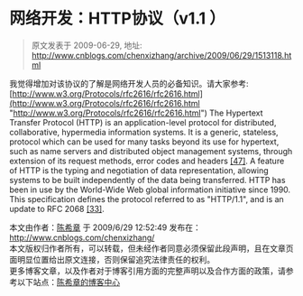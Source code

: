 # 网络开发：HTTP协议（v1.1 ） 
> 原文发表于 2009-06-29, 地址: http://www.cnblogs.com/chenxizhang/archive/2009/06/29/1513118.html 


我觉得增加对该协议的了解是网络开发人员的必备知识。请大家参考: [http://www.w3.org/Protocols/rfc2616/rfc2616.html](http://www.w3.org/Protocols/rfc2616/rfc2616.html "http://www.w3.org/Protocols/rfc2616/rfc2616.html") The Hypertext Transfer Protocol (HTTP) is an application-level protocol for distributed, collaborative, hypermedia information systems. It is a generic, stateless, protocol which can be used for many tasks beyond its use for hypertext, such as name servers and distributed object management systems, through extension of its request methods, error codes and headers [[47]](http://www.w3.org/rfc2616-sec17.html#bib47). A feature of HTTP is the typing and negotiation of data representation, allowing systems to be built independently of the data being transferred. HTTP has been in use by the World-Wide Web global information initiative since 1990. This specification defines the protocol referred to as "HTTP/1.1", and is an update to RFC 2068 [[33]](http://www.w3.org/rfc2616-sec17.html#bib33). 

 本文由作者：[陈希章](http://www.xizhang.com) 于 2009/6/29 12:52:49 发布在：<http://www.cnblogs.com/chenxizhang/>  
 本文版权归作者所有，可以转载，但未经作者同意必须保留此段声明，且在文章页面明显位置给出原文连接，否则保留追究法律责任的权利。   
 更多博客文章，以及作者对于博客引用方面的完整声明以及合作方面的政策，请参考以下站点：[陈希章的博客中心](http://www.xizhang.com/blog.htm) 



